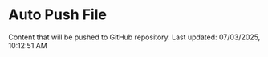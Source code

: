 # Auto Push File

Content that will be pushed to GitHub repository.
Last updated: 07/03/2025, 10:12:51 AM
